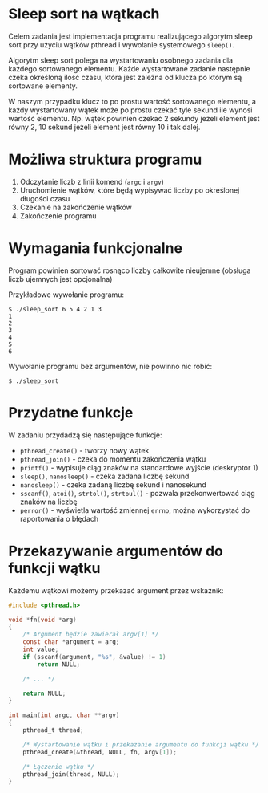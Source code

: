 # Sleep sort na wątkach

Celem zadania jest implementacja programu realizującego algorytm
sleep sort przy użyciu wątków pthread i wywołanie systemowego `sleep()`.

Algorytm sleep sort polega na wystartowaniu osobnego zadania dla
każdego sortowanego elementu. Każde wystartowane zadanie następnie
czeka określoną ilość czasu, która jest zależna od klucza po którym
są sortowane elementy.

W naszym przypadku klucz to po prostu wartość sortowanego elementu, a
każdy wystartowany wątek może po prostu czekać tyle sekund ile wynosi
wartość elementu. Np. wątek powinien czekać 2 sekundy jeżeli element jest
równy 2, 10 sekund jeżeli element jest równy 10 i tak dalej.

# Możliwa struktura programu

1. Odczytanie liczb z linii komend (`argc` i `argv`)
2. Uruchomienie wątków, które będą wypisywać liczby po określonej długości czasu
3. Czekanie na zakończenie wątków
4. Zakończenie programu

# Wymagania funkcjonalne

Program powinien sortować rosnąco liczby całkowite nieujemne
(obsługa liczb ujemnych jest opcjonalna)

Przykładowe wywołanie programu:
```
$ ./sleep_sort 6 5 4 2 1 3
1
2
3
4
5
6
```

Wywołanie programu bez argumentów, nie powinno nic robić:
```
$ ./sleep_sort
```

# Przydatne funkcje

W zadaniu przydadzą się następujące funkcje:

- `pthread_create()` - tworzy nowy wątek
- `pthread_join()` - czeka do momentu zakończenia wątku
- `printf()` - wypisuje ciąg znaków na standardowe wyjście (deskryptor 1)
- `sleep()`, `nanosleep()` - czeka zadana liczbę sekund
- `nanosleep()` - czeka zadaną liczbę sekund i nanosekund
- `sscanf()`, `atoi()`, `strtol()`, `strtoul()` - pozwala przekonwertować ciąg znaków na liczbę
- `perror()` - wyświetla wartość zmiennej `errno`, można wykorzystać do raportowania o błędach

# Przekazywanie argumentów do funkcji wątku

Każdemu wątkowi możemy przekazać argument przez wskaźnik:

```c
#include <pthread.h>

void *fn(void *arg)
{
	/* Argument będzie zawierał argv[1] */
	const char *argument = arg;
	int value;
	if (sscanf(argument, "%s", &value) != 1)
		return NULL;

	/* ... */

	return NULL;
}

int main(int argc, char **argv)
{
	pthread_t thread;

	/* Wystartowanie wątku i przekazanie argumentu do funkcji wątku */
	pthread_create(&thread, NULL, fn, argv[1]);

	/* Łączenie wątku */
	pthread_join(thread, NULL);
}
```
